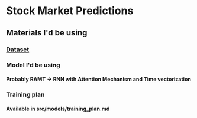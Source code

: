 # Stock Market Predictions

## Materials I'd be using

### [Dataset](https://www.kaggle.com/datasets/jacksoncrow/stock-market-dataset)

### Model I'd be using

#### Probably RAMT -> RNN with Attention Mechanism and Time vectorization

### Training plan

#### Available in src/models/training_plan.md
